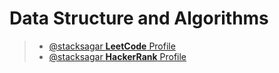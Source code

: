 # Data Structure and Algorithms

> - <a target="__blank" href="https://leetcode.com/stacksagar"> @stacksagar **LeetCode** Profile</a>
> - <a target="__blank" href="https://hackerrank.com/stacksagar"> @stacksagar **HackerRank** Profile</a>
